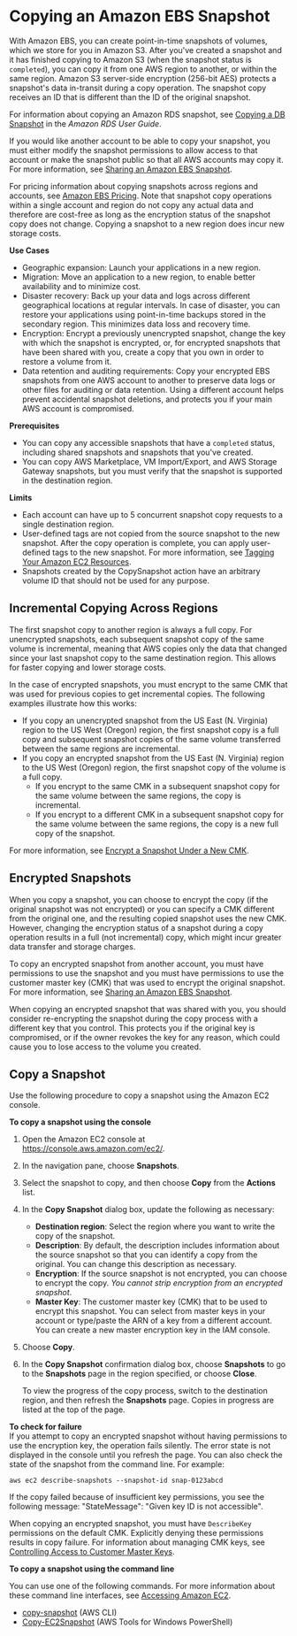 # Copying an Amazon EBS Snapshot<a name="ebs-copy-snapshot"></a>

With Amazon EBS, you can create point\-in\-time snapshots of volumes, which we store for you in Amazon S3\. After you've created a snapshot and it has finished copying to Amazon S3 \(when the snapshot status is `completed`\), you can copy it from one AWS region to another, or within the same region\. Amazon S3 server\-side encryption \(256\-bit AES\) protects a snapshot's data in\-transit during a copy operation\. The snapshot copy receives an ID that is different than the ID of the original snapshot\.

For information about copying an Amazon RDS snapshot, see [Copying a DB Snapshot](http://docs.aws.amazon.com/AmazonRDS/latest/UserGuide/USER_CopySnapshot.html) in the *Amazon RDS User Guide*\.

If you would like another account to be able to copy your snapshot, you must either modify the snapshot permissions to allow access to that account or make the snapshot public so that all AWS accounts may copy it\. For more information, see [Sharing an Amazon EBS Snapshot](ebs-modifying-snapshot-permissions.md)\.

For pricing information about copying snapshots across regions and accounts, see [Amazon EBS Pricing](https://aws.amazon.com/ebs/pricing/)\. Note that snapshot copy operations within a single account and region do not copy any actual data and therefore are cost\-free as long as the encryption status of the snapshot copy does not change\. Copying a snapshot to a new region does incur new storage costs\. 

**Use Cases**
+ Geographic expansion: Launch your applications in a new region\.
+ Migration: Move an application to a new region, to enable better availability and to minimize cost\.
+ Disaster recovery: Back up your data and logs across different geographical locations at regular intervals\. In case of disaster, you can restore your applications using point\-in\-time backups stored in the secondary region\. This minimizes data loss and recovery time\.
+ Encryption: Encrypt a previously unencrypted snapshot, change the key with which the snapshot is encrypted, or, for encrypted snapshots that have been shared with you, create a copy that you own in order to restore a volume from it\.
+ Data retention and auditing requirements: Copy your encrypted EBS snapshots from one AWS account to another to preserve data logs or other files for auditing or data retention\. Using a different account helps prevent accidental snapshot deletions, and protects you if your main AWS account is compromised\.

**Prerequisites**
+ You can copy any accessible snapshots that have a `completed` status, including shared snapshots and snapshots that you've created\.
+ You can copy AWS Marketplace, VM Import/Export, and AWS Storage Gateway snapshots, but you must verify that the snapshot is supported in the destination region\.

**Limits**
+ Each account can have up to 5 concurrent snapshot copy requests to a single destination region\.
+ User\-defined tags are not copied from the source snapshot to the new snapshot\. After the copy operation is complete, you can apply user\-defined tags to the new snapshot\. For more information, see [Tagging Your Amazon EC2 Resources](Using_Tags.md)\.
+ Snapshots created by the CopySnapshot action have an arbitrary volume ID that should not be used for any purpose\.

## Incremental Copying Across Regions<a name="ebs-incremental-copy"></a>

The first snapshot copy to another region is always a full copy\. For unencrypted snapshots, each subsequent snapshot copy of the same volume is incremental, meaning that AWS copies only the data that changed since your last snapshot copy to the same destination region\. This allows for faster copying and lower storage costs\.

In the case of encrypted snapshots, you must encrypt to the same CMK that was used for previous copies to get incremental copies\. The following examples illustrate how this works: 
+ If you copy an unencrypted snapshot from the US East \(N\. Virginia\) region to the US West \(Oregon\) region, the first snapshot copy is a full copy and subsequent snapshot copies of the same volume transferred between the same regions are incremental\.
+ If you copy an encrypted snapshot from the US East \(N\. Virginia\) region to the US West \(Oregon\) region, the first snapshot copy of the volume is a full copy\.
  + If you encrypt to the same CMK in a subsequent snapshot copy for the same volume between the same regions, the copy is incremental\.
  + If you encrypt to a different CMK in a subsequent snapshot copy for the same volume between the same regions, the copy is a new full copy of the snapshot\.

For more information, see [Encrypt a Snapshot Under a New CMK](http://docs.aws.amazon.com/AWSEC2/latest/WindowsGuide/EBSEncryption.html#re-encrypt_snapshot)\.

## Encrypted Snapshots<a name="ebs-encrypt-snapshot-copy"></a>

When you copy a snapshot, you can choose to encrypt the copy \(if the original snapshot was not encrypted\) or you can specify a CMK different from the original one, and the resulting copied snapshot uses the new CMK\. However, changing the encryption status of a snapshot during a copy operation results in a full \(not incremental\) copy, which might incur greater data transfer and storage charges\. 

To copy an encrypted snapshot from another account, you must have permissions to use the snapshot and you must have permissions to use the customer master key \(CMK\) that was used to encrypt the original snapshot\. For more information, see [Sharing an Amazon EBS Snapshot](ebs-modifying-snapshot-permissions.md)\.

When copying an encrypted snapshot that was shared with you, you should consider re\-encrypting the snapshot during the copy process with a different key that you control\. This protects you if the original key is compromised, or if the owner revokes the key for any reason, which could cause you to lose access to the volume you created\.

## Copy a Snapshot<a name="ebs-snapshot-copy"></a>

Use the following procedure to copy a snapshot using the Amazon EC2 console\.

**To copy a snapshot using the console**

1. Open the Amazon EC2 console at [https://console\.aws\.amazon\.com/ec2/](https://console.aws.amazon.com/ec2/)\.

1. In the navigation pane, choose **Snapshots**\.

1. Select the snapshot to copy, and then choose **Copy** from the **Actions** list\.

1. In the **Copy Snapshot** dialog box, update the following as necessary:
   + **Destination region**: Select the region where you want to write the copy of the snapshot\.
   + **Description**: By default, the description includes information about the source snapshot so that you can identify a copy from the original\. You can change this description as necessary\.
   + **Encryption**: If the source snapshot is not encrypted, you can choose to encrypt the copy\. *You cannot strip encryption from an encrypted snapshot*\.
   + **Master Key**: The customer master key \(CMK\) that to be used to encrypt this snapshot\. You can select from master keys in your account or type/paste the ARN of a key from a different account\. You can create a new master encryption key in the IAM console\. 

1. Choose **Copy**\.

1. In the **Copy Snapshot** confirmation dialog box, choose **Snapshots** to go to the **Snapshots** page in the region specified, or choose **Close**\.

   To view the progress of the copy process, switch to the destination region, and then refresh the **Snapshots** page\. Copies in progress are listed at the top of the page\.

**To check for failure**  
If you attempt to copy an encrypted snapshot without having permissions to use the encryption key, the operation fails silently\. The error state is not displayed in the console until you refresh the page\. You can also check the state of the snapshot from the command line\. For example:

```
aws ec2 describe-snapshots --snapshot-id snap-0123abcd
```

If the copy failed because of insufficient key permissions, you see the following message: "StateMessage": "Given key ID is not accessible"\.

When copying an encrypted snapshot, you must have `DescribeKey` permissions on the default CMK\. Explicitly denying these permissions results in copy failure\. For information about managing CMK keys, see [Controlling Access to Customer Master Keys](http://docs.aws.amazon.com/kms/latest/developerguide/control-access.html)\.

**To copy a snapshot using the command line**

You can use one of the following commands\. For more information about these command line interfaces, see [Accessing Amazon EC2](concepts.md#access-ec2)\.
+ [copy\-snapshot](http://docs.aws.amazon.com/cli/latest/reference/ec2/copy-snapshot.html) \(AWS CLI\)
+ [Copy\-EC2Snapshot](http://docs.aws.amazon.com/powershell/latest/reference/items/Copy-EC2Snapshot.html) \(AWS Tools for Windows PowerShell\)